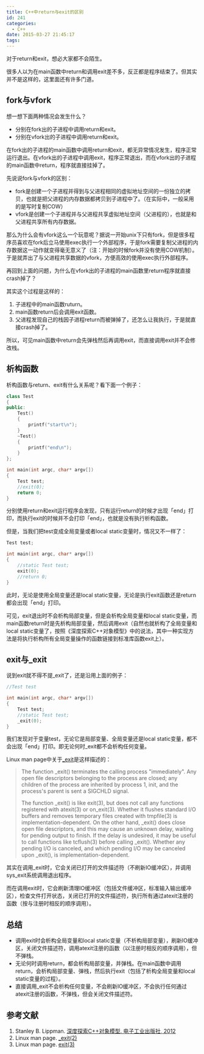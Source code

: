 ```yaml
---
title: C++中return与exit的区别
id: 241
categories:
  - C++
date: 2015-03-27 21:45:17
tags:
---
```


对于return和exit，想必大家都不会陌生。

很多人以为在main函数中return和调用exit差不多，反正都是程序结束了。但其实并不是这样的，这里面还有许多门道。

## fork与vfork

想一想下面两种情况会发生什么？

*   分别在fork出的子进程中调用return和exit。
*   分别在vfork出的子进程中调用return和exit。

在fork出的子进程的main函数中调用return和exit，都无异常情况发生，程序正常运行退出。在vfork出的子进程中调用exit，程序正常退出，而在vfork出的子进程的main函数中return，程序就直接挂掉了。

先说说fork与vfork的区别：

*   fork是创建一个子进程并得到与父进程相同的虚拟地址空间的一份独立的拷贝，也就是把父进程的内存数据都拷贝到子进程中了。（在实际中，一般采用的是写时复制COW）
*   vfork是创建一个子进程并与父进程共享虚拟地址空间（父进程的），也就是和父进程共享所有内存数据。


那么为什么会有vfork这么一个玩意呢？据说一开始unix下只有fork，但是很多程序员喜欢在fork后立马使用exec执行一个外部程序，于是fork需要复制父进程的内存数据这一动作就变得毫无意义了（注：开始的时候fork并没有使用COW机制）。于是就弄出了与父进程共享数据的vfork，方便高效的使用exec执行外部程序。

再回到上面的问题，为什么在vfork出的子进程的main函数里return程序就直接crash掉了？

<!--more-->

其实这个过程是这样的：

1.  子进程中的main函数ruturn。
2.  main函数return后会调用exit函数。
3.  父进程发现自己的栈因子进程return而被弹掉了，还怎么让我执行，于是就直接crash掉了。

所以，可见main函数中return会先弹栈然后再调用exit，而直接调用exit并不会修改栈。

## 析构函数

析构函数与return、exit有什么关系呢？看下面一个例子：
```c++
class Test
{
public:
    Test()
    {
        printf("start\n");
    }
    ~Test()
    {
        printf("end\n");
    }
};

int main(int argc, char* argv[])
{
    Test test;
    //exit(0);
    return 0;
}
```
分别使用return和exit运行程序会发现，只有运行return的时候才出现「end」打印，而执行exit的时候并不会打印「end」，也就是没有执行析构函数。

但是，当我们把test变成全局变量或者local static变量时，情况又不一样了：
```c++
Test test;

int main(int argc, char* argv[])
{
    //static Test test;
    exit(0);
    //return 0;
}
```
此时，无论是使用全局变量还是local static变量，无论是执行exit函数还是return都会出现「end」打印。

可见，exit退出时不会析构局部变量，但是会析构全局变量和local static变量，而main函数return时是先析构局部变量，然后调用exit（自然也就析构了全局变量和local static变量了，按照《深度探索C++对象模型》中的说法，其中一种实现方法是将执行析构所有全局变量操作的函数链接到标准库函数exit上）。

## exit与_exit

说到exit就不得不提_exit了，还是沿用上面的例子：
```c++
//Test test

int main(int argc, char* argv[])
{
    Test test;
    //static Test test;
    _exit(0);
}
```
我们发现对于变量test，无论它是局部变量、全局变量还是local static变量，都不会出现「end」打印。即无论何时_exit都不会析构任何变量。

Linux man page中关于[_exit](http://linux.die.net/man/2/_exit)是这样描述的：
> The function _exit() terminates the calling process "immediately". Any open file descriptors belonging to the process are closed; any children of the process are inherited by process 1, init, and the process's parent is sent a SIGCHLD signal.
>
> The function _exit() is like exit(3), but does not call any functions registered with atexit(3) or on_exit(3). Whether it flushes standard I/O buffers and removes temporary files created with tmpfile(3) is implementation-dependent. On the other hand, _exit() does close open file descriptors, and this may cause an unknown delay, waiting for pending output to finish. If the delay is undesired, it may be useful to call functions like tcflush(3) before calling _exit(). Whether any pending I/O is canceled, and which pending I/O may be canceled upon _exit(), is implementation-dependent.

其实在调用_exit时，它会关闭已打开的文件描述符（不刷新IO缓冲区），并调用sys_exit系统调用退出程序。

而在调用exit时，它会刷新清理IO缓冲区（包括文件缓冲区，标准输入输出缓冲区），检查文件打开状态，关闭已打开的文件描述符，执行所有通过atexit注册的函数（按与注册时相反的顺序调用）。

## 总结

*   调用exit时会析构全局变量和local static变量（不析构局部变量），刷新IO缓冲区，关闭文件描述符，调用atexit注册的函数（以注册时相反的顺序调用），但不弹栈。
*   无论何时调用return，都会析构局部变量，并弹栈。在main函数中调用return，会析构局部变量、弹栈，然后执行exit（包括了析构全局变量和local static变量的过程）。
*   直接调用_exit不会析构任何变量，不会刷新IO缓冲区，不会执行任何通过atexit注册的函数，不弹栈，但会关闭文件描述符。

## 参考文献

1.  Stanley B. Lippman. [深度探索C++对象模型. 电子工业出版社, 2012](http://book.douban.com/subject/10427315/)
2.  Linux man page. [_exit(2)](http://linux.die.net/man/2/_exit)
3.  Linux man page. [exit(3)](http://linux.die.net/man/3/exit)